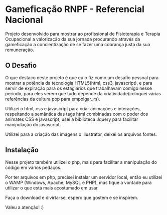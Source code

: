# Gameficação RNPF - Referencial Nacional 

Projeto desenvolvido para mostrar ao profissional de Fisioterapia e Terapia Ocupacional a valorização da sua jornada procurando através da gameficação a concientização de se fazer uma cobrança justa da sua remuneração.
## O Desafio
O que destaco neste projeto é que eu o fiz como um desafio pessoal para mostrar a potência da tecnologia HTML5(html, css3, javascript), e para servir de expiração para os estagiários que trabalhavam comigo nesse período, para eles verem que tudo depende da criatividade(coloquei várias referências da cultura pop para empolgar..rs).

Utilizei o html, css e javascript para criar animações e interações, respeitando a semântica das tags html combinadas com o poder dos animates CSS e javascript, usei a biblioteca Jquery para facilitar manipulação do javascript.

Utilizei para a criação das imagens o illustrator, deixei os arquivos fontes.

## Instalação
Nesse projeto também utilizei o php, mais para facilitar a manipulação do código em vários pedaços.

Por ter arquivos em php, precisei instalar um servidor local, então eu utilizei o WAMP (Windows, Apache, MySQL e PHP), mas fique a vontade para utilizar o que está mais acostumado em usar.

Faça o download e divirta-se, espero que gostem e se inspirem.

Valeu a atenção! :)
